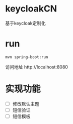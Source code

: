 # keycloakCN
基于keycloak定制化

# run
```
mvn spring-boot:run
```

访问地址 http://localhost:8080



# 实现功能
- [ ] 修改默认主题
- [ ] 短信验证
- [ ] 短信模板
